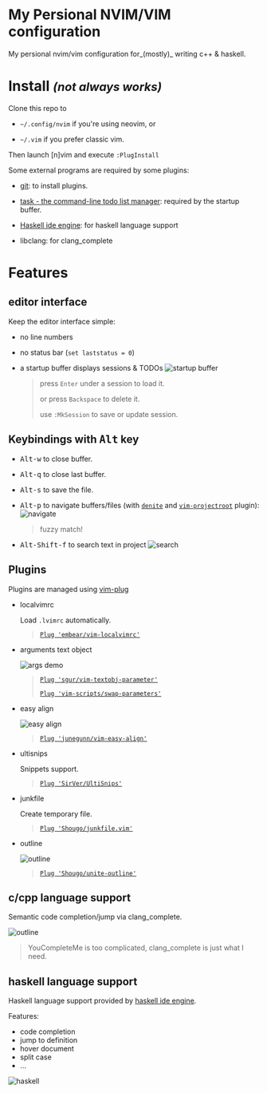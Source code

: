 # My Persional NVIM/VIM configuration

My persional nvim/vim configuration for_(mostly)_ writing c++ & haskell.

# Install <small>_(not always works)_</small>

Clone this repo to

 - `~/.config/nvim` if you're using neovim, or

 - `~/.vim` if you prefer classic vim.

Then launch [n]vim and execute `:PlugInstall`

Some external programs are required by some plugins:

 - [git](https://git-scm.com/): to install plugins.

 - [task - the command-line todo list manager](https://taskwarrior.org/): required by the startup buffer.

 - [Haskell ide engine](https://github.com/haskell/haskell-ide-engine): for haskell language support

 - libclang: for clang\_complete

# Features

## editor interface

Keep the editor interface simple:

  - no line numbers
  - no status bar (`set laststatus = 0`)
  - a startup buffer displays sessions & TODOs
    ![startup buffer](assets/startup_buffer.png)

    > press `Enter` under a session to load it.
    >
    > or press `Backspace` to delete it.
    >
    > use `:MkSession` to save or update session.

## Keybindings with <kbd>Alt</kbd> key

  - <kbd>Alt-w</kbd> to close buffer.

  - <kbd>Alt-q</kbd> to close last buffer.

  - <kbd>Alt-s</kbd> to save the file.

  - <kbd>Alt-p</kbd> to navigate buffers/files (with [`denite`](https://github.com/Shougo/denite.nvim) and [`vim-projectroot`](https://github.com/dbakker/vim-projectroot) plugin):
    ![navigate](assets/alt-p-navi.png)

    > fuzzy match!

  - <kbd>Alt-Shift-f</kbd> to search text in project
    ![search](assets/search-in-project.png)

## Plugins

Plugins are managed using [vim-plug](https://github.com/junegunn/vim-plug)

 - localvimrc

   Load `.lvimrc` automatically.

   > [`Plug 'embear/vim-localvimrc'`](https://github.com/embear/vim-localvimrc)

 - arguments text object

   ![args demo](assets/argument-text-object.gif)

   > [`Plug 'sgur/vim-textobj-parameter'`](https://github.com/sgur/vim-textobj-parameter)
   >
   > [`Plug 'vim-scripts/swap-parameters'`](https://github.com/vim-scripts/swap-parameters)

 - easy align

   ![easy align](assets/easy-align.gif)

   > [`Plug 'junegunn/vim-easy-align'`](https://github.com/junegunn/vim-easy-align)

 - ultisnips

   Snippets support.

   > [`Plug 'SirVer/UltiSnips'`](https://github.com/SirVer/ultisnips)

 - junkfile

   Create temporary file.

   > [`Plug 'Shougo/junkfile.vim'`](https://github.com/Shougo/junkfile.vim)

 - outline

   ![outline](assets/outline.png)

   > [`Plug 'Shougo/unite-outline'`](https://github.com/Shougo/unite-outline)

## c/cpp language support

Semantic code completion/jump via clang\_complete.

![outline](assets/cpp-semantic.png)

> YouCompleteMe is too complicated, clang\_complete is just what I need.

## haskell language support

Haskell language support provided by [haskell ide engine](https://github.com/haskell/haskell-ide-engine).

Features:

  - code completion
  - jump to definition
  - hover document
  - split case
  - ...

  ![haskell](assets/haskell.gif)
